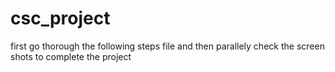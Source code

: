 # csc_project

first go thorough the following steps file and then parallely check the screen shots to complete the project

